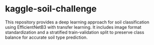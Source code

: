 # kaggle-soil-challenge
This repository provides a deep learning approach for soil classification using EfficientNetB3 with transfer learning. It includes image format standardization and a stratified train-validation split to preserve class balance for accurate soil type prediction.
